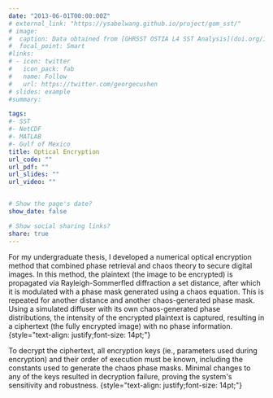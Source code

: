 ```yaml
---
date: "2013-06-01T00:00:00Z"
# external_link: "https://ysabelwang.github.io/project/gom_sst/"
# image:
#  caption: Data obtained from [GHRSST OSTIA L4 SST Analysis](doi.org/10.5067/GHOST-4FK01)
#  focal_point: Smart
#links:
# - icon: twitter
#   icon_pack: fab
#   name: Follow
#   url: https://twitter.com/georgecushen
# slides: example
#summary: 

tags:
#- SST
#- NetCDF
#- MATLAB
#- Gulf of Mexico
title: Optical Encryption
url_code: ""
url_pdf: ""
url_slides: ""
url_video: ""


# Show the page's date?
show_date: false

# Show social sharing links?
share: true
---
```

For my undergraduate thesis, I developed a numerical optical encryption method that combined phase retrieval and chaos theory to secure digital images. In this method, the plaintext (the image to be encrypted) is propagated  via Rayleigh-Sommerfled diffraction a set distance, after which it is modulated with a phase mask generated using a chaos equation. This is repeated for another distance and another chaos-generated phase mask. Using a simulated diffuser with its own chaos-generated phase distributions, the intensity of the encrypted plaintext is captured, resulting in a ciphertext (the fully encrypted image) with no phase information.
{style="text-align: justify;font-size: 14pt;"}

To decrypt the ciphertext, all encryption keys (ie., parameters used during encryption) and their order of execution must be known, including the constants used to generate the chaos phase masks. Minimal changes to any of the keys resulted in decryption failure, proving the system's sensitivity and robustness.
{style="text-align: justify;font-size: 14pt;"}

